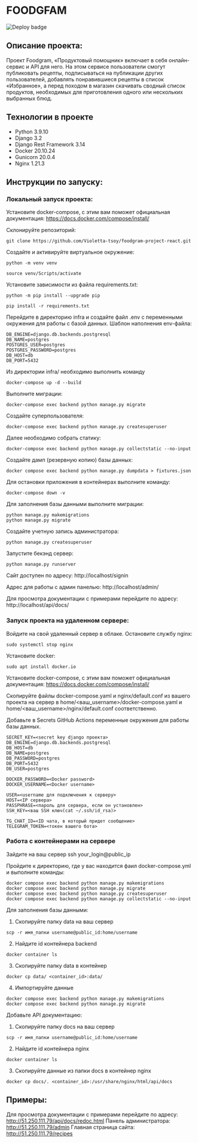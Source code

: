 # FOODGFAM
![Deploy badge](https://github.com/Violetta-tsoy/foodgram-project-react/actions/workflows/foodgram.yml/badge.svg) 
##  Описание проекта:

Проект Foodgram, «Продуктовый помощник» включает в себя онлайн-сервис и API для него. На этом сервисе пользователи смогут публиковать рецепты, подписываться на публикации других пользователей, добавлять понравившиеся рецепты в список «Избранное», а перед походом в магазин скачивать сводный список продуктов, необходимых для приготовления одного или нескольких выбранных блюд.

## Технологии в проекте
- Python 3.9.10
- Django 3.2
- Django Rest Framework 3.14
- Docker 20.10.24
- Gunicorn 20.0.4
- Nginx 1.21.3

## Инструкции по запуску:
### Локальный запуск проекта:
Установите docker-compose, с этим вам поможет официальная документация: https://docs.docker.com/compose/install/ 

Склонируйте репозиторий:
```
git clone https://github.com/Violetta-tsoy/foodgram-project-react.git
```
Cоздайте и активируйте виртуальное окружение: 
``` 
python -m venv venv 
``` 
``` 
source venv/Scripts/activate
``` 
Установите зависимости из файла requirements.txt: 
``` 
python -m pip install --upgrade pip 
``` 
``` 
pip install -r requirements.txt 
``` 
Перейдите в директорию infra и создайте файл .env с переменными окружения для работы с базой данных. Шаблон наполнения env-файла:
```
DB_ENGINE=django.db.backends.postgresql
DB_NAME=postgres
POSTGRES_USER=postgres
POSTGRES_PASSWORD=postgres
DB_HOST=db
DB_PORT=5432
```
Из директории infra/ необходимо выполнить команду 
```
docker-compose up -d --build
```
Выполните миграции:
```
docker-compose exec backend python manage.py migrate
```
Создайте суперпользователя:
```
docker-compose exec backend python manage.py createsuperuser
```
Далее необходимо собрать статику:
```
docker-compose exec backend python manage.py collectstatic --no-input
```
Создайте дамп (резервную копию) базы данных:
```
docker compose exec backend python manage.py dumpdata > fixtures.json
```
Для остановки приложения в контейнерах выполните команду:
```
docker-compose down -v
```
Для заполнения базы данными выполните миграции:
```
python manage.py makemigrations
python manage.py migrate
```
Создайте учетную запись администратора:
```
python manage.py createsuperuser
```
Запустите бекэнд сервер:
```
python manage.py runserver
```
Сайт доступен по адресу:
http://localhost/signin

Адрес для работы с админ панелью:
http://localhost/admin/

Для просмотра документации с примерами перейдите по адресу: http://localhost/api/docs/

### Запуск проекта на удаленном сервере:
Войдите на свой удаленный сервер в облаке.
Остановите службу nginx:
```
sudo systemctl stop nginx 
```
Установите docker:
```
sudo apt install docker.io 
```
Установите docker-compose, с этим вам поможет официальная документация: https://docs.docker.com/compose/install/

Скопируйте файлы docker-compose.yaml и nginx/default.conf из вашего проекта на сервер в home/<ваш_username>/docker-compose.yaml и home/<ваш_username>/nginx/default.conf соответственно.

Добавьте в Secrets GitHub Actions переменные окружения для работы базы данных.
```
SECRET_KEY=<secret key django проекта>
DB_ENGINE=django.db.backends.postgresql
DB_HOST=db
DB_NAME=postgres
DB_PASSWORD=postgres
DB_PORT=5432
DB_USER=postgres

DOCKER_PASSWORD=<Docker password>
DOCKER_USERNAME=<Docker username>

USER=<username для подключения к серверу>
HOST=<IP сервера>
PASSPHRASE=<пароль для сервера, если он установлен>
SSH_KEY=<ваш SSH ключ(cat ~/.ssh/id_rsa)>

TG_CHAT_ID=<ID чата, в который придет сообщение>
TELEGRAM_TOKEN=<токен вашего бота>
```
### Работа с контейнерами на сервере
Зайдите на ваш сервер ssh your_login@public_ip

Пройдите к директорию, где у вас находится фаил docker-compose.yml и выполните команды:
```
docker compose exec backend python manage.py makemigrations
docker compose exec backend python manage.py migrate
docker compose exec backend python manage.py createsuperuser
docker compose exec backend python manage.py collectstatic --no-input
```
Для заполнения базы данными:
1. Скопируйте папку data на ваш сервер
```
scp -r имя_папки username@public_id:home/username
```
2. Найдите id контейнера backend
```
docker container ls
```
3. Скопируйте папку data в контейнер
```
docker cp data/ <container_id>:data/
```
4. Импортируйте данные
```
docker compose exec backend python manage.py makemigrations
docker compose exec backend python manage.py migrate
```

Добавьте API документацию:
1. Скопируйте папку docs на ваш сервер
```
scp -r имя_папки username@public_id:home/username
```
2. Найдите id контейнера nginx
```
docker container ls
```
3. Скопируйте данные из папки docs в контейнер nginx
```
docker cp docs/. <container_id>:/usr/share/nginx/html/api/docs
```

## Примеры:
Для просмотра документации с примерами перейдите по адресу:
http://51.250.111.79/api/docs/redoc.html
Панель администратора: http://51.250.111.79/admin
Главная страница сайта: http://51.250.111.79/recipes

